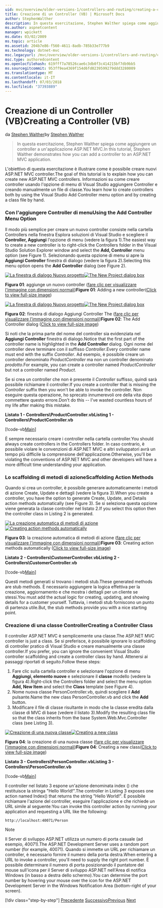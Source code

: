 ```yaml
---
uid: mvc/overview/older-versions-1/controllers-and-routing/creating-a-controller-vb
title: Creazione di un Controller (VB) | Microsoft Docs
author: StephenWalther
description: In questa esercitazione, Stephen Walther spiega come aggiungere un controller a un'applicazione ASP.NET MVC.
ms.author: aspnetcontent
manager: wpickett
ms.date: 03/02/2009
ms.topic: article
ms.assetid: 204b7e86-f560-4611-8adb-785b33e777b9
ms.technology: dotnet-mvc
msc.legacyurl: /mvc/overview/older-versions-1/controllers-and-routing/creating-a-controller-vb
msc.type: authoredcontent
ms.openlocfilehash: 619fff7a78526cae6c3db0f3c414215bf7db9bb5
ms.sourcegitcommit: 953ff9ea4369f154d6fd0239599279ddd3280009
ms.translationtype: MT
ms.contentlocale: it-IT
ms.lasthandoff: 07/03/2018
ms.locfileid: "37393889"
---
```

<a name="creating-a-controller-vb"></a><span data-ttu-id="bfb23-103">Creazione di un Controller (VB)</span><span class="sxs-lookup"><span data-stu-id="bfb23-103">Creating a Controller (VB)</span></span>
====================
<span data-ttu-id="bfb23-104">da [Stephen Walther](https://github.com/StephenWalther)</span><span class="sxs-lookup"><span data-stu-id="bfb23-104">by [Stephen Walther](https://github.com/StephenWalther)</span></span>

> <span data-ttu-id="bfb23-105">In questa esercitazione, Stephen Walther spiega come aggiungere un controller a un'applicazione ASP.NET MVC.</span><span class="sxs-lookup"><span data-stu-id="bfb23-105">In this tutorial, Stephen Walther demonstrates how you can add a controller to an ASP.NET MVC application.</span></span>


<span data-ttu-id="bfb23-106">L'obiettivo di questa esercitazione è illustrare come è possibile creare nuovi ASP.NET MVC controller.</span><span class="sxs-lookup"><span data-stu-id="bfb23-106">The goal of this tutorial is to explain how you can create new ASP.NET MVC controllers.</span></span> <span data-ttu-id="bfb23-107">Informazioni su come creare controller usando l'opzione di menu di Visual Studio aggiungere Controller e creando manualmente un file di classe.</span><span class="sxs-lookup"><span data-stu-id="bfb23-107">You learn how to create controllers both by using the Visual Studio Add Controller menu option and by creating a class file by hand.</span></span>

### <a name="using-the-add-controller-menu-option"></a><span data-ttu-id="bfb23-108">Con l'aggiungere Controller di menu</span><span class="sxs-lookup"><span data-stu-id="bfb23-108">Using the Add Controller Menu Option</span></span>

<span data-ttu-id="bfb23-109">Il modo più semplice per creare un nuovo controller consiste nella cartella Controllers nella finestra Esplora soluzioni di Visual Studio e scegliere il **Controller, Aggiungi** l'opzione di menu (vedere la figura 1).</span><span class="sxs-lookup"><span data-stu-id="bfb23-109">The easiest way to create a new controller is to right-click the Controllers folder in the Visual Studio Solution Explorer window and select the **Add, Controller** menu option (see Figure 1).</span></span> <span data-ttu-id="bfb23-110">Selezionando questa opzione di menu si apre la **Aggiungi Controller** finestra di dialogo (vedere la figura 2).</span><span class="sxs-lookup"><span data-stu-id="bfb23-110">Selecting this menu option opens the **Add Controller** dialog (see Figure 2).</span></span>


<span data-ttu-id="bfb23-111">[![La finestra di dialogo Nuovo progetto](creating-a-controller-vb/_static/image1.jpg)](creating-a-controller-vb/_static/image1.png)</span><span class="sxs-lookup"><span data-stu-id="bfb23-111">[![The New Project dialog box](creating-a-controller-vb/_static/image1.jpg)](creating-a-controller-vb/_static/image1.png)</span></span>

<span data-ttu-id="bfb23-112">**Figura 01**: aggiunge un nuovo controller ([fare clic per visualizzare l'immagine con dimensioni normali](creating-a-controller-vb/_static/image2.png))</span><span class="sxs-lookup"><span data-stu-id="bfb23-112">**Figure 01**: Adding a new controller([Click to view full-size image](creating-a-controller-vb/_static/image2.png))</span></span>


<span data-ttu-id="bfb23-113">[![La finestra di dialogo Nuovo progetto](creating-a-controller-vb/_static/image2.jpg)](creating-a-controller-vb/_static/image3.png)</span><span class="sxs-lookup"><span data-stu-id="bfb23-113">[![The New Project dialog box](creating-a-controller-vb/_static/image2.jpg)](creating-a-controller-vb/_static/image3.png)</span></span>

<span data-ttu-id="bfb23-114">**Figura 02**: finestra di dialogo Aggiungi Controller The ([fare clic per visualizzare l'immagine con dimensioni normali](creating-a-controller-vb/_static/image4.png))</span><span class="sxs-lookup"><span data-stu-id="bfb23-114">**Figure 02**: The Add Controller dialog ([Click to view full-size image](creating-a-controller-vb/_static/image4.png))</span></span>


<span data-ttu-id="bfb23-115">Si noti che la prima parte del nome del controller sia evidenziata nel **Aggiungi Controller** finestra di dialogo.</span><span class="sxs-lookup"><span data-stu-id="bfb23-115">Notice that the first part of the controller name is highlighted in the **Add Controller** dialog.</span></span> <span data-ttu-id="bfb23-116">Ogni nome del controller deve terminare con il suffisso *Controller*.</span><span class="sxs-lookup"><span data-stu-id="bfb23-116">Every controller name must end with the suffix *Controller*.</span></span> <span data-ttu-id="bfb23-117">Ad esempio, è possibile creare un controller denominato *ProductController* ma non un controller denominato *prodotto*.</span><span class="sxs-lookup"><span data-stu-id="bfb23-117">For example, you can create a controller named *ProductController* but not a controller named *Product*.</span></span>


<span data-ttu-id="bfb23-118">Se si crea un controller che non è presente il *Controller* suffisso, quindi sarà possibile richiamare il controller.</span><span class="sxs-lookup"><span data-stu-id="bfb23-118">If you create a controller that is missing the *Controller* suffix then you won't be able to invoke the controller.</span></span> <span data-ttu-id="bfb23-119">Non eseguire questa operazione, ho sprecato innumerevoli ore della vita dopo commettere questo errore.</span><span class="sxs-lookup"><span data-stu-id="bfb23-119">Don't do this -- I've wasted countless hours of my life after making this mistake.</span></span>


<span data-ttu-id="bfb23-120">**Listato 1 - Controllers\ProductController.vb**</span><span class="sxs-lookup"><span data-stu-id="bfb23-120">**Listing 1 - Controllers\ProductController.vb**</span></span>

[!code-vb[Main](creating-a-controller-vb/samples/sample1.vb)]

<span data-ttu-id="bfb23-121">È sempre necessario creare i controller nella cartella controller.</span><span class="sxs-lookup"><span data-stu-id="bfb23-121">You should always create controllers in the Controllers folder.</span></span> <span data-ttu-id="bfb23-122">In caso contrario, è possibile violare le convenzioni di ASP.NET MVC e altri sviluppatori avrà un tempo più difficile la comprensione dell'applicazione.</span><span class="sxs-lookup"><span data-stu-id="bfb23-122">Otherwise, you'll be violating the conventions of ASP.NET MVC and other developers will have a more difficult time understanding your application.</span></span>

### <a name="scaffolding-action-methods"></a><span data-ttu-id="bfb23-123">Lo scaffolding di metodi di azione</span><span class="sxs-lookup"><span data-stu-id="bfb23-123">Scaffolding Action Methods</span></span>

<span data-ttu-id="bfb23-124">Quando si crea un controller, è possibile generare automaticamente i metodi di azione Create, Update e dettagli (vedere la figura 3).</span><span class="sxs-lookup"><span data-stu-id="bfb23-124">When you create a controller, you have the option to generate Create, Update, and Details action methods automatically (see Figure 3).</span></span> <span data-ttu-id="bfb23-125">Se si seleziona questa opzione viene generata la classe controller nel listato 2.</span><span class="sxs-lookup"><span data-stu-id="bfb23-125">If you select this option then the controller class in Listing 2 is generated.</span></span>


<span data-ttu-id="bfb23-126">[![La creazione automatica di metodi di azione](creating-a-controller-vb/_static/image3.jpg)](creating-a-controller-vb/_static/image5.png)</span><span class="sxs-lookup"><span data-stu-id="bfb23-126">[![Creating action methods automatically](creating-a-controller-vb/_static/image3.jpg)](creating-a-controller-vb/_static/image5.png)</span></span>

<span data-ttu-id="bfb23-127">**Figura 03**: la creazione automatica di metodi di azione ([fare clic per visualizzare l'immagine con dimensioni normali](creating-a-controller-vb/_static/image6.png))</span><span class="sxs-lookup"><span data-stu-id="bfb23-127">**Figure 03**: Creating action methods automatically ([Click to view full-size image](creating-a-controller-vb/_static/image6.png))</span></span>


<span data-ttu-id="bfb23-128">**Listato 2 - Controllers\CustomerController.vb**</span><span class="sxs-lookup"><span data-stu-id="bfb23-128">**Listing 2 - Controllers\CustomerController.vb**</span></span>

[!code-vb[Main](creating-a-controller-vb/samples/sample2.vb)]

<span data-ttu-id="bfb23-129">Questi metodi generati si trovano i metodi stub.</span><span class="sxs-lookup"><span data-stu-id="bfb23-129">These generated methods are stub methods.</span></span> <span data-ttu-id="bfb23-130">È necessario aggiungere la logica effettiva per la creazione, aggiornamento e che mostra i dettagli per un cliente se stessi.</span><span class="sxs-lookup"><span data-stu-id="bfb23-130">You must add the actual logic for creating, updating, and showing details for a customer yourself.</span></span> <span data-ttu-id="bfb23-131">Tuttavia, i metodi stub forniscono un punto di partenza utile.</span><span class="sxs-lookup"><span data-stu-id="bfb23-131">But, the stub methods provide you with a nice starting point.</span></span>

### <a name="creating-a-controller-class"></a><span data-ttu-id="bfb23-132">Creazione di una classe Controller</span><span class="sxs-lookup"><span data-stu-id="bfb23-132">Creating a Controller Class</span></span>

<span data-ttu-id="bfb23-133">Il controller ASP.NET MVC è semplicemente una classe.</span><span class="sxs-lookup"><span data-stu-id="bfb23-133">The ASP.NET MVC controller is just a class.</span></span> <span data-ttu-id="bfb23-134">Se si preferisce, è possibile ignorare lo scaffolding di controller pratico di Visual Studio e creare manualmente una classe controller.</span><span class="sxs-lookup"><span data-stu-id="bfb23-134">If you prefer, you can ignore the convenient Visual Studio controller scaffolding and create a controller class by hand.</span></span> <span data-ttu-id="bfb23-135">Attenersi ai passaggi riportati di seguito.</span><span class="sxs-lookup"><span data-stu-id="bfb23-135">Follow these steps:</span></span>

1. <span data-ttu-id="bfb23-136">Fare clic sulla cartella controller e selezionare l'opzione di menu **Aggiungi, elemento nuove** e selezionare il **classe** modello (vedere la figura 4).</span><span class="sxs-lookup"><span data-stu-id="bfb23-136">Right-click the Controllers folder and select the menu option **Add, New Item** and select the **Class** template (see Figure 4).</span></span>
2. <span data-ttu-id="bfb23-137">Nome nuova classe PersonController.vb, quindi scegliere il **Add** pulsante.</span><span class="sxs-lookup"><span data-stu-id="bfb23-137">Name the new class PersonController.vb and click the **Add** button.</span></span>
3. <span data-ttu-id="bfb23-138">Modificare il file di classe risultante in modo che la classe eredita dalla classe di MVC di base (vedere il listato 3).</span><span class="sxs-lookup"><span data-stu-id="bfb23-138">Modify the resulting class file so that the class inherits from the base System.Web.Mvc.Controller class (see Listing 3).</span></span>


<span data-ttu-id="bfb23-139">[![Creazione di una nuova classe](creating-a-controller-vb/_static/image4.jpg)](creating-a-controller-vb/_static/image7.png)</span><span class="sxs-lookup"><span data-stu-id="bfb23-139">[![Creating a new class](creating-a-controller-vb/_static/image4.jpg)](creating-a-controller-vb/_static/image7.png)</span></span>

<span data-ttu-id="bfb23-140">**Figura 04**: la creazione di una nuova classe ([fare clic per visualizzare l'immagine con dimensioni normali](creating-a-controller-vb/_static/image8.png))</span><span class="sxs-lookup"><span data-stu-id="bfb23-140">**Figure 04**: Creating a new class([Click to view full-size image](creating-a-controller-vb/_static/image8.png))</span></span>


<span data-ttu-id="bfb23-141">**Listato 3 - Controllers\PersonController.vb**</span><span class="sxs-lookup"><span data-stu-id="bfb23-141">**Listing 3 - Controllers\PersonController.vb**</span></span>

[!code-vb[Main](creating-a-controller-vb/samples/sample3.vb)]

<span data-ttu-id="bfb23-142">Il controller nel listato 3 espone un'azione denominata index () che restituisce la stringa "Hello World!".</span><span class="sxs-lookup"><span data-stu-id="bfb23-142">The controller in Listing 3 exposes one action named Index() that returns the string "Hello World!".</span></span> <span data-ttu-id="bfb23-143">È possibile richiamare l'azione del controller, eseguire l'applicazione e che richiede un URL simile al seguente:</span><span class="sxs-lookup"><span data-stu-id="bfb23-143">You can invoke this controller action by running your application and requesting a URL like the following:</span></span>

`http://localhost:40071/Person`

> [!NOTE]
> 
> <span data-ttu-id="bfb23-144">Il Server di sviluppo ASP.NET utilizza un numero di porta casuale (ad esempio, 40071).</span><span class="sxs-lookup"><span data-stu-id="bfb23-144">The ASP.NET Development Server uses a random port number (for example, 40071).</span></span> <span data-ttu-id="bfb23-145">Quando si immette un URL per richiamare un controller, è necessario fornire il numero della porta destra.</span><span class="sxs-lookup"><span data-stu-id="bfb23-145">When entering a URL to invoke a controller, you'll need to supply the right port number.</span></span> <span data-ttu-id="bfb23-146">È possibile determinare il numero di porta posizionando il puntatore del mouse sull'icona per il Server di sviluppo ASP.NET nell'Area di notifica Windows (in basso a destra dello schermo).</span><span class="sxs-lookup"><span data-stu-id="bfb23-146">You can determine the port number by hovering your mouse over the icon for the ASP.NET Development Server in the Windows Notification Area (bottom-right of your screen).</span></span>
> 
> [!div class="step-by-step"]
> <span data-ttu-id="bfb23-147">[Precedente](adding-dynamic-content-to-a-cached-page-vb.md)
> [Successivo](creating-an-action-vb.md)</span><span class="sxs-lookup"><span data-stu-id="bfb23-147">[Previous](adding-dynamic-content-to-a-cached-page-vb.md)
[Next](creating-an-action-vb.md)</span></span>
